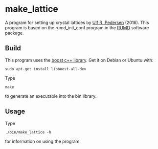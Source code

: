 # make_lattice
A program for setting up crystal lattices by [Ulf R. Pedersen](http://urp.dk) (2016).
This program is based on the rumd_init_conf program in the [RUMD](www.rumd.org) software package.

## Build 
This program uses the [boost c++ library](http://www.boost.org). 
Get it on Debian or Ubuntu with:
```
sudo apt-get install libboost-all-dev
```

Type
```
make
```
to generate an executable into the bin library.

## Usage
Type 
```
./bin/make_lattice -h
```
for information on using the program.

